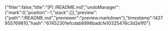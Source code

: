 {"filter":false,"title":"[P] /README.md","undoManager":{"mark":0,"position":-1,"stack":[]},"preview":{"path":"/README.md","previewer":"preview.markdown"},"timestamp":1427955769810,"hash":"67452301efcdab8998badcfe10325476c3d2e1f0"}